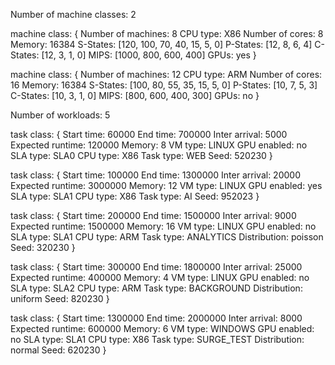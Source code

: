 Number of machine classes: 2

machine class:
{
   Number of machines: 8
   CPU type: X86
   Number of cores: 8
   Memory: 16384
   S-States: [120, 100, 70, 40, 15, 5, 0]
   P-States: [12, 8, 6, 4]
   C-States: [12, 3, 1, 0]
   MIPS: [1000, 800, 600, 400]
   GPUs: yes
}

machine class:
{
   Number of machines: 12
   CPU type: ARM
   Number of cores: 16
   Memory: 16384
   S-States: [100, 80, 55, 35, 15, 5, 0]
   P-States: [10, 7, 5, 3]
   C-States: [10, 3, 1, 0]
   MIPS: [800, 600, 400, 300]
   GPUs: no
}

Number of workloads: 5

task class:
{
   Start time: 60000
   End time: 700000
   Inter arrival: 5000
   Expected runtime: 120000
   Memory: 8
   VM type: LINUX
   GPU enabled: no
   SLA type: SLA0
   CPU type: X86
   Task type: WEB
   Seed: 520230
}

task class:
{
   Start time: 100000
   End time: 1300000
   Inter arrival: 20000
   Expected runtime: 3000000
   Memory: 12
   VM type: LINUX
   GPU enabled: yes
   SLA type: SLA1
   CPU type: X86
   Task type: AI
   Seed: 952023
}

task class: 
{
    Start time: 200000
    End time: 1500000
    Inter arrival: 9000
    Expected runtime: 1500000
    Memory: 16
    VM type: LINUX
    GPU enabled: no
    SLA type: SLA1
    CPU type: ARM
    Task type: ANALYTICS
    Distribution: poisson
    Seed: 320230
}

task class: 
{
    Start time: 300000
    End time: 1800000
    Inter arrival: 25000
    Expected runtime: 400000
    Memory: 4
    VM type: LINUX
    GPU enabled: no
    SLA type: SLA2
    CPU type: ARM
    Task type: BACKGROUND
    Distribution: uniform
    Seed: 820230
}

task class: 
{
    Start time: 1300000
    End time: 2000000
    Inter arrival: 8000
    Expected runtime: 600000
    Memory: 6
    VM type: WINDOWS
    GPU enabled: no
    SLA type: SLA1
    CPU type: X86
    Task type: SURGE_TEST
    Distribution: normal
    Seed: 620230
}
